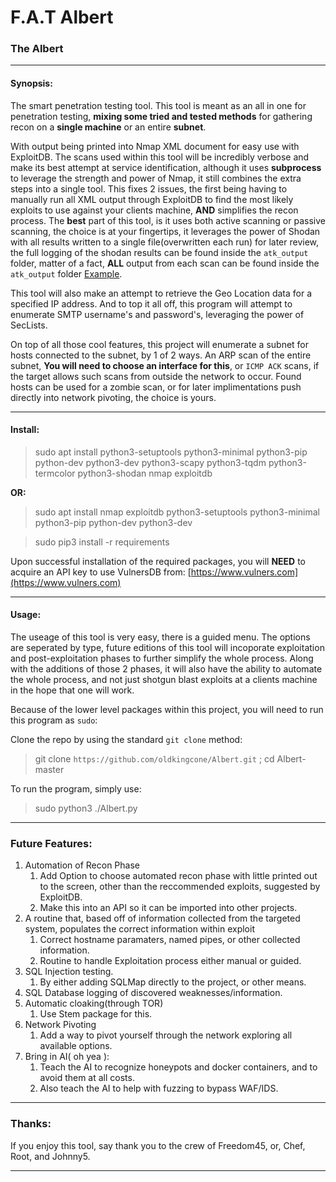 # F.A.T Albert

### The Albert
---
#### Synopsis:
  The smart penetration testing tool. This tool is meant as an all in one for penetration testing, **mixing some __tried and tested methods__** for gathering recon on a __single machine__ or an entire __subnet__. 
  
  With output being printed into Nmap XML document for easy use with ExploitDB. The scans used within this tool will be incredibly verbose and make its best attempt at service identification, although it uses __subprocess__ to leverage the strength and power of Nmap, it still combines the extra steps into a single tool. This fixes 2 issues, the first being having to manually run all XML output through ExploitDB to find the most likely exploits to use against your clients machine, **AND** simplifies the recon process. The **best** part of this tool, is it uses both active scanning or passive scanning, the choice is at your fingertips, it leverages the power of Shodan with all results written to a single file(overwritten each run) for later review, the full logging of the shodan results can be found inside the `atk_output` folder, matter of a fact, __ALL__ output from each scan can be found inside the `atk_output` folder [Example](https://github.com/oldkingcone/Albert/tree/master/atk_output). 
  
  This tool will also make an attempt to retrieve the Geo Location data for a specified IP address. And to top it all off, this program will attempt to enumerate SMTP username's and password's, leveraging the power of SecLists.
  
  On top of all those cool features, this project will enumerate a subnet for hosts connected to the subnet, by 1 of 2 ways. An ARP scan of the entire subnet, __You will need to choose an interface for this__, or `ICMP ACK` scans, if the target allows such scans from outside the network to occur. Found hosts can be used for a zombie scan, or for later implimentations push directly into network pivoting, the choice is yours.

-----

#### Install:

>sudo apt install python3-setuptools python3-minimal python3-pip python-dev python3-dev python3-scapy python3-tqdm python3-termcolor python3-shodan nmap exploitdb

__OR:__


> sudo apt install nmap exploitdb python3-setuptools python3-minimal python3-pip python-dev python3-dev

> sudo pip3 install -r requirements

Upon successful installation of the required packages, you will __NEED__ to acquire an API key to use VulnersDB from:
[https://www.vulners.com](https://www.vulners.com)

---

#### Usage:

  The useage of this tool is very easy, there is a guided menu. The options are seperated by type, future editions of this tool will incoporate exploitation and post-exploitation phases to further simplify the whole process. Along with the additions of those 2 phases, it will also have the ability to automate the whole process, and not just shotgun blast exploits at a clients machine in the hope that one will work.
  
  Because of the lower level packages within this project, you will need to run this program as `sudo`:
  
  Clone the repo by using the standard `git clone` method:
  >git clone `https://github.com/oldkingcone/Albert.git` ; cd Albert-master
  
  To run the program, simply use:
  >sudo python3 ./Albert.py


---


### Future Features:

1. Automation of Recon Phase
   1. Add Option to choose automated recon phase with little printed out to the screen, other than the reccommended exploits, suggested by ExploitDB.
   2. Make this into an API so it can be imported into other projects.
2. A routine that, based off of information collected from the targeted system, populates the correct information within exploit
   1. Correct hostname paramaters, named pipes, or other collected information.
   2. Routine to handle Exploitation process either manual or guided.
3. SQL Injection testing.
   1. By either adding SQLMap directly to the project, or other means.
  4. SQL Database logging of discovered weaknesses/information.
5. Automatic cloaking(through TOR)
    1. Use Stem package for this.
6. Network Pivoting
    1. Add a way to pivot yourself through the network exploring all available options.
7. Bring in AI( oh yea ):
    1. Teach the AI to recognize honeypots and docker containers, and to avoid them at all costs.
    2. Also teach the AI to help with fuzzing to bypass WAF/IDS.

---


### Thanks:

If you enjoy this tool, say thank you to the crew of Freedom45, or, Chef, Root, and Johnny5.

---
